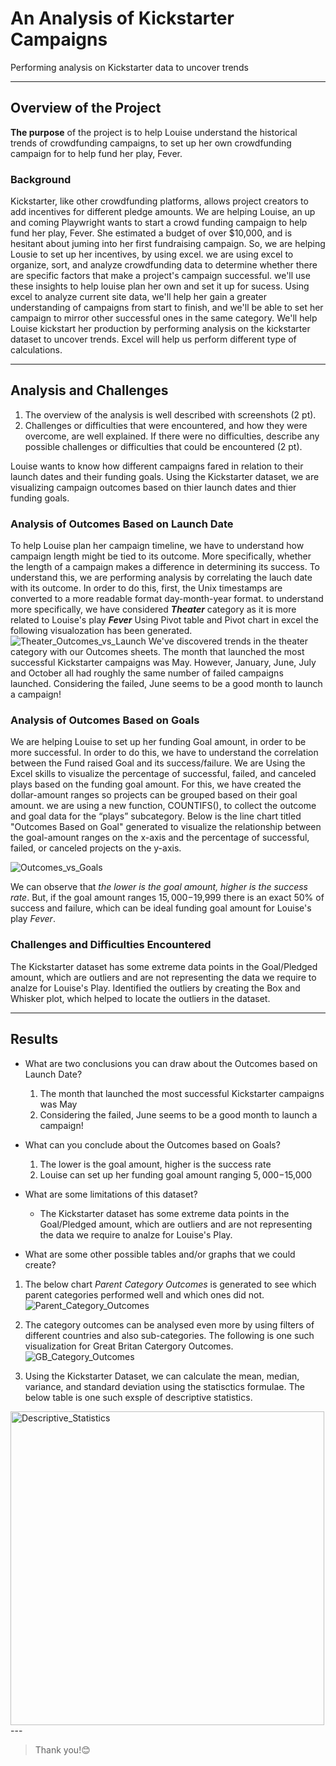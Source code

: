 # An Analysis of Kickstarter Campaigns
Performing analysis on Kickstarter data to uncover trends

---
## Overview of the Project
**The purpose** of the project is to help Louise understand the historical trends of crowdfunding campaigns, to set up her own crowdfunding campaign for to help fund her play, Fever.

### Background
Kickstarter, like other crowdfunding platforms, allows project creators to add incentives for different pledge amounts. We are helping Louise, an up and coming Playwright wants to start a crowd funding campaign to help fund her play, Fever. She estimated a budget of over $10,000, and is hesitant about juming into her first fundraising campaign. So, we are helping Lousie to set up her incentives, by using excel. we are using excel to organize, sort, and analyze crowdfunding data to determine whether there are specific factors that make a project's campaign successful. we'll use these insights to help louise plan her own and set it up for sucess. Using excel to analyze current site data, we'll help her gain a greater understanding of campaigns from start to finish, and we'll be able to set her campaign to mirror other successful ones in the same category. We'll help Louise kickstart her production by performing analysis on the kickstarter dataset to uncover trends. Excel will help us perform different type of calculations.

---
## Analysis and Challenges
1. The overview of the analysis is well described with screenshots (2 pt).
2. Challenges or difficulties that were encountered, and how they were overcome, are well explained. If there were no difficulties, describe any possible challenges or difficulties that could be encountered (2 pt).

Louise wants to know how different campaigns fared in relation to their launch dates and their funding goals. Using the Kickstarter dataset, we are visualizing campaign outcomes based on thier launch dates and thier funding goals.

### Analysis of Outcomes Based on Launch Date
To help Louise plan her campaign timeline, we have to understand how campaign length might be tied to its outcome. More specifically, whether the length of a campaign makes a difference in determining its success. To understand this, we are performing analysis by correlating the lauch date with its outcome.  In order to do this, first, the Unix timestamps are converted to a more readable format day-month-year format. to understand more specifically, we have considered ***Theater*** category as it is more related to Louise's play ***Fever*** Using Pivot table and Pivot chart in excel the following visualozation has been generated.
![Theater_Outcomes_vs_Launch](https://user-images.githubusercontent.com/85645485/128386305-227e870a-fc18-4c7e-a7e3-d95d1a829071.png)
We've discovered trends in the theater category with our Outcomes sheets. The month that launched the most successful Kickstarter campaigns was May. However, January, June, July and October all had roughly the same number of failed campaigns launched. Considering the failed, June seems to be a good month to launch a campaign!

### Analysis of Outcomes Based on Goals
We are helping Louise to set up her funding Goal amount, in order to be more successful. In order to do this, we have to understand the correlation between the Fund raised Goal and its success/failure. We are Using the Excel skills to visualize the percentage of successful, failed, and canceled plays based on the funding goal amount. For this, we have created the dollar-amount ranges so projects can be grouped based on their goal amount. we are using a new function, COUNTIFS(), to collect the outcome and goal data for the “plays” subcategory. Below is the line chart titled "Outcomes Based on Goal" generated to visualize the relationship between the goal-amount ranges on the x-axis and the percentage of successful, failed, or canceled projects on the y-axis.

![Outcomes_vs_Goals](https://user-images.githubusercontent.com/85645485/128386298-1188f550-1b3c-4a2f-b098-4c654a2af1e0.png)

We can observe that *the lower is the goal amount, higher is the success rate*. But, if the goal amount ranges $15,000-$19,999 there is an exact 50% of success and failure, which can be ideal funding goal amount for Louise's play *Fever*.

### Challenges and Difficulties Encountered

The Kickstarter dataset has some extreme data points in the Goal/Pledged amount, which are outliers and are not representing the data we require to analze for Louise's Play. Identified the outliers by creating the Box and Whisker plot, which helped to locate the outliers in the dataset.

---
## Results

- What are two conclusions you can draw about the Outcomes based on Launch Date?
  1. The month that launched the most successful Kickstarter campaigns was May
  2. Considering the failed, June seems to be a good month to launch a campaign!
  
- What can you conclude about the Outcomes based on Goals?
  1. The lower is the goal amount, higher is the success rate
  2. Louise can set up her funding goal amount ranging $5,000-$15,000

- What are some limitations of this dataset?
  - The Kickstarter dataset has some extreme data points in the Goal/Pledged amount, which are outliers and are not representing the data we require to analze for Louise's Play.

- What are some other possible tables and/or graphs that we could create?
1. The below chart *Parent Category Outcomes* is generated to see which parent categories performed well and which ones did not.
![Parent_Category_Outcomes](https://user-images.githubusercontent.com/85645485/128386303-9ffd72ed-4993-4034-a551-bbdfcdc6bd7b.png)

2. The category outcomes can be analysed even more by using filters of different countries and also sub-categories. The following is one such visualization for Great Britan Catergory Outcomes.
![GB_Category_Outcomes](https://user-images.githubusercontent.com/85645485/128403245-f329c1f4-984e-453b-86a3-e22281b0bfb4.png)

3. Using the Kickstarter Dataset, we can calculate the mean, median, variance, and standard deviation using the statisctics formulae. The below table is one such exsple of descriptive statistics.
<img width="502" alt="Descriptive_Statistics" src="https://user-images.githubusercontent.com/85645485/128403242-0ef3210d-0145-415d-8cc7-5c354b806815.png">
---

>Thank you!😊
